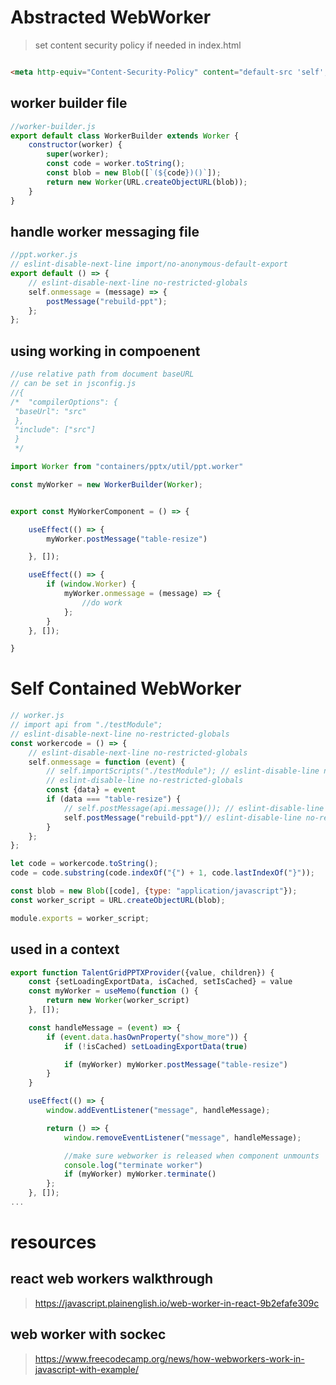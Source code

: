 # Abstracted WebWorker

> set content security policy if needed in index.html

```html

<meta http-equiv="Content-Security-Policy" content="default-src 'self'; worker-src 'self' blob:;/>
```

## worker builder file

```javascript
//worker-builder.js
export default class WorkerBuilder extends Worker {
    constructor(worker) {
        super(worker);
        const code = worker.toString();
        const blob = new Blob([`(${code})()`]);
        return new Worker(URL.createObjectURL(blob));
    }
}
```

## handle worker messaging file

```javascript
//ppt.worker.js
// eslint-disable-next-line import/no-anonymous-default-export
export default () => {
    // eslint-disable-next-line no-restricted-globals
    self.onmessage = (message) => {
        postMessage("rebuild-ppt");
    };
};
```

## using working in compoenent

```javascript
//use relative path from document baseURL
// can be set in jsconfig.js
//{
/*  "compilerOptions": {
 "baseUrl": "src"
 },
 "include": ["src"]
 }
 */

import Worker from "containers/pptx/util/ppt.worker"

const myWorker = new WorkerBuilder(Worker);


export const MyWorkerComponent = () => {

    useEffect(() => {
        myWorker.postMessage("table-resize")

    }, []);

    useEffect(() => {
        if (window.Worker) {
            myWorker.onmessage = (message) => {
                //do work
            };
        }
    }, []);

}
```

# Self Contained WebWorker

```javascript
// worker.js
// import api from "./testModule";
// eslint-disable-next-line no-restricted-globals
const workercode = () => {
    // eslint-disable-next-line no-restricted-globals
    self.onmessage = function (event) {
        // self.importScripts("./testModule"); // eslint-disable-line no-restricted-globals
        // eslint-disable-line no-restricted-globals
        const {data} = event
        if (data === "table-resize") {
            // self.postMessage(api.message()); // eslint-disable-line no-restricted-globals
            self.postMessage("rebuild-ppt")// eslint-disable-line no-restricted-globals
        }
    };
};

let code = workercode.toString();
code = code.substring(code.indexOf("{") + 1, code.lastIndexOf("}"));

const blob = new Blob([code], {type: "application/javascript"});
const worker_script = URL.createObjectURL(blob);

module.exports = worker_script;

```

## used in a context

```javascript
export function TalentGridPPTXProvider({value, children}) {
    const {setLoadingExportData, isCached, setIsCached} = value
    const myWorker = useMemo(function () {
        return new Worker(worker_script)
    }, []);

    const handleMessage = (event) => {
        if (event.data.hasOwnProperty("show_more")) {
            if (!isCached) setLoadingExportData(true)

            if (myWorker) myWorker.postMessage("table-resize")
        }
    }

    useEffect(() => {
        window.addEventListener("message", handleMessage);

        return () => {
            window.removeEventListener("message", handleMessage);

            //make sure webworker is released when component unmounts
            console.log("terminate worker")
            if (myWorker) myWorker.terminate()
        };
    }, []);
...
```

# resources

## react web workers walkthrough

> https://javascript.plainenglish.io/web-worker-in-react-9b2efafe309c

## web worker with sockec

> https://www.freecodecamp.org/news/how-webworkers-work-in-javascript-with-example/
